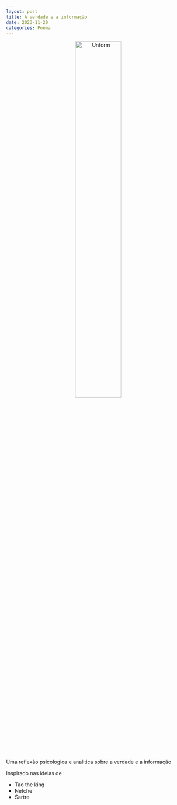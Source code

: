 ```yaml
---
layout: post
title: A verdade e a informação
date: 2023-11-20
categories: Poema
---
```


<p align="center">
<img src="{{ site.baseurl }}/images/2023-11-20-Reflexao-sobre-o-sentimento-sentido-na-carne-de-Govinda--e-suas-potencias.png" 
height="50%" width="50%" alt="Unform" />
</p>



Uma reflexão psicologica e analitica sobre a verdade e a informação

Inspirado nas ideias de :

* Tao the king
* Netche
* Sartre
